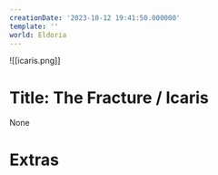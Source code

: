 ```yaml
---
creationDate: '2023-10-12 19:41:50.000000'
template: ''
world: Eldoria
---
```

![[icaris.png]]

# Title: The Fracture / Icaris

None

# Extras

